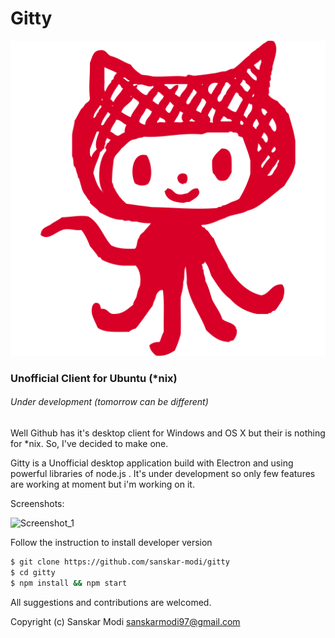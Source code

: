 # Gitty 

![Gitty logo](app/assets/img/logo.svg)

### Unofficial Client for Ubuntu (*nix)

###### Under development (tomorrow can be different)

Well Github has it's desktop client for Windows and OS X but their is nothing
for *nix. So, I've decided to make one.

Gitty is a Unofficial desktop application build with Electron and using powerful
libraries of node.js . It's under development so only few features are working at
moment but i'm working on it.

Screenshots:

![Screenshot_1](http://s33.postimg.org/cyasb7pf3/Screenshot_from_2016_06_07_12_30_36.png)

Follow the instruction to install developer version
```bash
$ git clone https://github.com/sanskar-modi/gitty
$ cd gitty
$ npm install && npm start
```

All suggestions and contributions are welcomed.

Copyright (c) Sanskar Modi  [sanskarmodi97@gmail.com](http://sanskar-modi.github.io)

